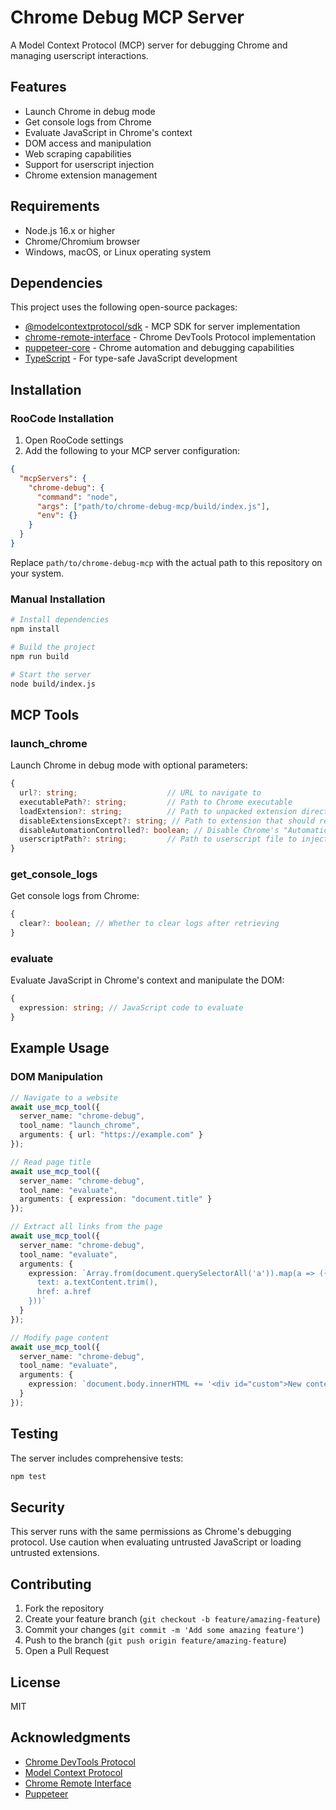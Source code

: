 # Chrome Debug MCP Server

A Model Context Protocol (MCP) server for debugging Chrome and managing userscript interactions.

## Features

- Launch Chrome in debug mode
- Get console logs from Chrome
- Evaluate JavaScript in Chrome's context
- DOM access and manipulation
- Web scraping capabilities
- Support for userscript injection
- Chrome extension management

## Requirements

- Node.js 16.x or higher
- Chrome/Chromium browser
- Windows, macOS, or Linux operating system

## Dependencies

This project uses the following open-source packages:
- [@modelcontextprotocol/sdk](https://github.com/ModelContext/protocol) - MCP SDK for server implementation
- [chrome-remote-interface](https://github.com/cyrus-and/chrome-remote-interface) - Chrome DevTools Protocol implementation
- [puppeteer-core](https://github.com/puppeteer/puppeteer) - Chrome automation and debugging capabilities
- [TypeScript](https://www.typescriptlang.org/) - For type-safe JavaScript development

## Installation

### RooCode Installation

1. Open RooCode settings
2. Add the following to your MCP server configuration:

```json
{
  "mcpServers": {
    "chrome-debug": {
      "command": "node",
      "args": ["path/to/chrome-debug-mcp/build/index.js"],
      "env": {}
    }
  }
}
```

Replace `path/to/chrome-debug-mcp` with the actual path to this repository on your system.

### Manual Installation

```bash
# Install dependencies
npm install

# Build the project
npm run build

# Start the server
node build/index.js
```

## MCP Tools

### launch_chrome
Launch Chrome in debug mode with optional parameters:
```typescript
{
  url?: string;                    // URL to navigate to
  executablePath?: string;         // Path to Chrome executable
  loadExtension?: string;          // Path to unpacked extension directory
  disableExtensionsExcept?: string; // Path to extension that should remain enabled
  disableAutomationControlled?: boolean; // Disable Chrome's "Automation Controlled" mode
  userscriptPath?: string;         // Path to userscript file to inject
}
```

### get_console_logs
Get console logs from Chrome:
```typescript
{
  clear?: boolean; // Whether to clear logs after retrieving
}
```

### evaluate
Evaluate JavaScript in Chrome's context and manipulate the DOM:
```typescript
{
  expression: string; // JavaScript code to evaluate
}
```

## Example Usage

### DOM Manipulation
```typescript
// Navigate to a website
await use_mcp_tool({
  server_name: "chrome-debug",
  tool_name: "launch_chrome",
  arguments: { url: "https://example.com" }
});

// Read page title
await use_mcp_tool({
  server_name: "chrome-debug",
  tool_name: "evaluate",
  arguments: { expression: "document.title" }
});

// Extract all links from the page
await use_mcp_tool({
  server_name: "chrome-debug",
  tool_name: "evaluate",
  arguments: {
    expression: `Array.from(document.querySelectorAll('a')).map(a => ({
      text: a.textContent.trim(),
      href: a.href
    }))`
  }
});

// Modify page content
await use_mcp_tool({
  server_name: "chrome-debug",
  tool_name: "evaluate",
  arguments: {
    expression: `document.body.innerHTML += '<div id="custom">New content</div>'`
  }
});
```

## Testing

The server includes comprehensive tests:
```bash
npm test
```

## Security

This server runs with the same permissions as Chrome's debugging protocol. Use caution when evaluating untrusted JavaScript or loading untrusted extensions.

## Contributing

1. Fork the repository
2. Create your feature branch (`git checkout -b feature/amazing-feature`)
3. Commit your changes (`git commit -m 'Add some amazing feature'`)
4. Push to the branch (`git push origin feature/amazing-feature`)
5. Open a Pull Request

## License

MIT

## Acknowledgments

- [Chrome DevTools Protocol](https://chromedevtools.github.io/devtools-protocol/)
- [Model Context Protocol](https://github.com/ModelContext/protocol)
- [Chrome Remote Interface](https://github.com/cyrus-and/chrome-remote-interface)
- [Puppeteer](https://pptr.dev/)